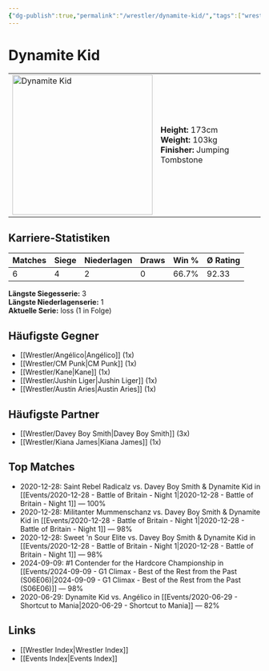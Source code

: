 ```yaml
---
{"dg-publish":true,"permalink":"/wrestler/dynamite-kid/","tags":["wrestler"],"noteIcon":"","created":"2025-08-11T09:33:18.521+02:00"}
---
```



# Dynamite Kid

<table>
<tr>
<td><img src="Dynamite Kid.png" width="280" alt="Dynamite Kid"></td>
<td>
<b>Height:</b> 173cm<br>
<b>Weight:</b> 103kg<br>
<b>Finisher:</b> Jumping Tombstone<br>
</td>
</tr>
</table>

## Karriere-Statistiken

| Matches | Siege | Niederlagen | Draws | Win % | Ø Rating |
|---------|-------|-------------|-------|-------|-----------|
| 6 | 4 | 2 | 0 | 66.7% | 92.33 |

**Längste Siegesserie:** 3<br>**Längste Niederlagenserie:** 1<br>**Aktuelle Serie:** loss (1 in Folge)


## Häufigste Gegner
- [[Wrestler/Angélico\|Angélico]] (1x)
- [[Wrestler/CM Punk\|CM Punk]] (1x)
- [[Wrestler/Kane\|Kane]] (1x)
- [[Wrestler/Jushin Liger\|Jushin Liger]] (1x)
- [[Wrestler/Austin Aries\|Austin Aries]] (1x)

## Häufigste Partner
- [[Wrestler/Davey Boy Smith\|Davey Boy Smith]] (3x)
- [[Wrestler/Kiana James\|Kiana James]] (1x)

## Top Matches
- 2020-12-28: Saint Rebel Radicalz vs. Davey Boy Smith & Dynamite Kid in [[Events/2020-12-28 - Battle of Britain - Night 1\|2020-12-28 - Battle of Britain - Night 1]] — 100%
- 2020-12-28: Militanter Mummenschanz vs. Davey Boy Smith & Dynamite Kid in [[Events/2020-12-28 - Battle of Britain - Night 1\|2020-12-28 - Battle of Britain - Night 1]] — 98%
- 2020-12-28: Sweet 'n Sour Elite vs. Davey Boy Smith & Dynamite Kid in [[Events/2020-12-28 - Battle of Britain - Night 1\|2020-12-28 - Battle of Britain - Night 1]] — 98%
- 2024-09-09: #1 Contender for the Hardcore Championship in [[Events/2024-09-09 - G1 Climax - Best of the Rest from the Past (S06E06)\|2024-09-09 - G1 Climax - Best of the Rest from the Past (S06E06)]] — 98%
- 2020-06-29: Dynamite Kid vs. Angélico in [[Events/2020-06-29 - Shortcut to Mania\|2020-06-29 - Shortcut to Mania]] — 82%

## Links
- [[Wrestler Index\|Wrestler Index]]
- [[Events Index\|Events Index]]
